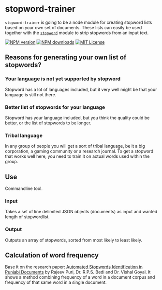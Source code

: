 # stopword-trainer
`stopword-trainer` is going to be a node module for creating stopword lists based on your own set of documents. These lists can easily be used together with the [`stopword`](https://github.com/fergiemcdowall/stopword/) module to strip stopwords from an input text.

[![NPM version][npm-version-image]][npm-url]
[![NPM downloads][npm-downloads-image]][npm-url]
[![MIT License][license-image]][license-url]

## Reasons for generating your own list of stopwords?

### Your language is not yet supported by stopword
Stopword has a lot of languages included, but it very well might be that your language is still not there.

### Better list of stopwords for your language
Stopword has your language included, but you think the quality could be better, or the list of stopwords to be longer.

### Tribal language
In any group of people you will get a sort of tribal language, be it a big corporation, a gaming community or a research journal. To get a stopword that works well here, you need to train it on actual words used within the group.

## Use
Commandline tool.

### Input
Takes a set of line delimited JSON objects (documents) as input and wanted length of stopwordlist.

### Output
Outputs an array of stopwords, sorted from most likely to least likely.

## Calculation of word frequency
Base it on the research paper: [Automated Stopwords Identification in Punjabi Documents](http://ijoes.vidyapublications.com/paper/Vol8/15-Vol8.pdf) by Rajeev Puri, Dr. R.P.S. Bedi and Dr. Vishal Goyal. It shows a method combining frequency of a word in a document corpus and frequency of that same word in a single document.

[license-image]: http://img.shields.io/badge/license-MIT-blue.svg?style=flat
[license-url]: LICENSE
[npm-url]: https://npmjs.org/package/stopword-trainer
[npm-version-image]: http://img.shields.io/npm/v/stopword-trainer.svg?style=flat
[npm-downloads-image]: http://img.shields.io/npm/dm/stopword-trainer.svg?style=flat
